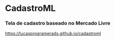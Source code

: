 # CadastroML
### Tela de cadastro baseado no Mercado Livre
https://lucasprogramerads.github.io/cadastroml

